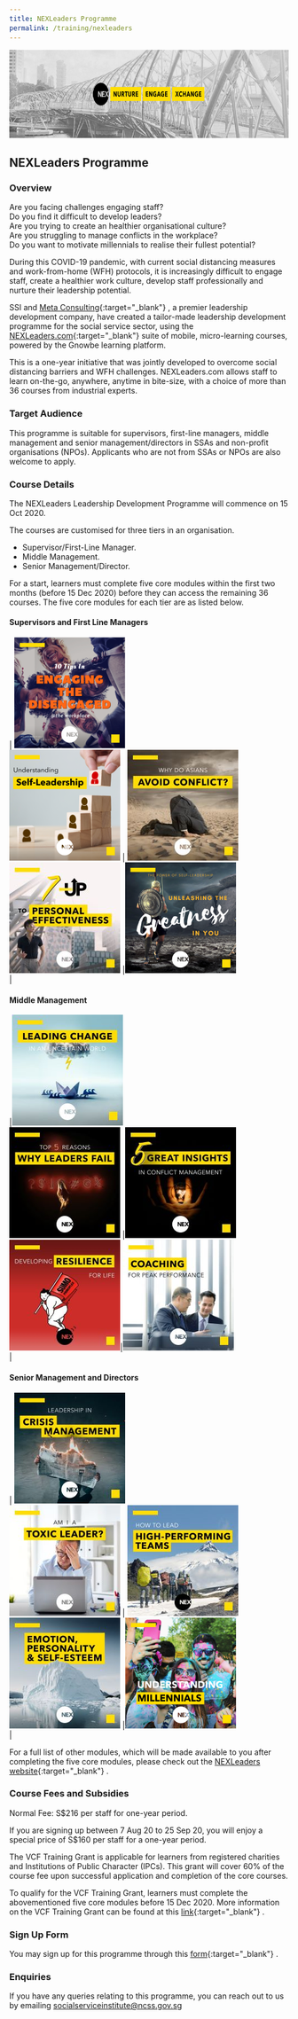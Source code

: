 ```yaml
---
title: NEXLeaders Programme
permalink: /training/nexleaders
---
```

![Nexleaders_header](/images/training/nexleaders_Ssi_header.png)

## NEXLeaders Programme   

### Overview   
Are you facing challenges engaging staff?   
Do you find it difficult to develop leaders?   
Are you trying to create an healthier organisational culture?   
Are you struggling to manage conflicts in the workplace?   
Do you want to motivate millennials to realise their fullest potential?   

During this COVID-19 pandemic, with current social distancing measures and work-from-home (WFH) protocols, it is increasingly difficult to engage staff, create a healthier work culture, develop staff professionally and nurture their leadership potential.   

SSI and [Meta Consulting](https://meta.com.sg/){:target="_blank"}   , a premier leadership development company, have created a tailor-made leadership development programme for the social service sector, using the [NEXLeaders.com](https://nexleaders.com/){:target="_blank"}    suite of mobile, micro-learning courses, powered by the Gnowbe learning platform.

This is a one-year initiative that was jointly developed to overcome social distancing barriers and WFH challenges. NEXLeaders.com allows staff to learn on-the-go, anywhere, anytime in bite-size, with a choice of more than 36 courses from industrial experts.   

### Target Audience
This programme is suitable for supervisors, first-line managers, middle management and senior management/directors in SSAs and non-profit organisations (NPOs). Applicants who are not from SSAs or NPOs are also welcome to apply.  

### Course Details
The NEXLeaders Leadership Development Programme will commence on 15 Oct 2020.  

The courses are customised for three tiers in an organisation.
-   Supervisor/First-Line Manager.
-   Middle Management.
-   Senior Management/Director.

For a start, learners must complete five core modules within the first two months (before 15 Dec 2020) before they can access the remaining 36 courses. The five core modules for each tier are as listed below.

#### Supervisors and First Line Managers

| [![Pic1](/images/training/engaging-the-disengaged_1.png)](http://nexleaders.com/engaging-the-disengaged/) <br> [![pic4](/images/training/understanding-self-leadership_1.png)](http://nexleaders.com/self-leadership/) | [![pic2](/images/training/why-do-asians-avoid-conflict_3.jpg)](http://nexleaders.com/why-do-asians-avoid-conflict/) <br> [![pic5](/images/training/7-up-to-personal-effectiveness_1.jpg)](http://nexleaders.com/7ups-to-personal-effectiveness/) |[![pic3](/images/training/unleasingthe%20greatness_1.png)](http://nexleaders.com/unleashing-greatness-in-you/) <br> |

#### Middle Management
|[![Pic1](/images/training/leading-change-in-an-uncertain-world_2.jpg)](http://nexleaders.com/leading-change-in-an-uncertain-world/) <br> [![pic4](/images/training/top-5-reasons-why-leaders-fail_1.jpg)](http://nexleaders.com/top-5-reasons-why-leaders-fail/) |[![pic2](/images/training/5-great-insights-in-conflict-management_.jpg)](https://nexleaders.com/5-great-insights-in-conflict-management/) <br> [![pic5](/images/training/developing-resilience-for-life_2.jpg)](http://nexleaders.com/developing-resilience-for-life-sumo/)|[![pic3](/images/training/coaching-for-peak-performance_2.jpg)](http://nexleaders.com/coaching-for-peak-performance/) <br>|

#### Senior Management and Directors

| [![Pic1](/images/training/leadership-in-crisis-management(1)_1.jpg)](http://nexleaders.com/leadership-in-crisis-management/) <br> [![pic4](/images/training/am-i-a-toxic-leader_1.jpg)](http://nexleaders.com/am-i-a-toxic-leader/) | [![pic2](/images/training/how-to-lead-high-performing-teams_1.jpg)](http://nexleaders.com/how-to-lead-high-performing-teams/) <br> [![pic5](/images/training/emotion%2C-personality-self-esteem-appreciating-the-brain-in-leadership_1.jpg)](http://nexleaders.com/emotion-personality-self-esteem/) |[![pic3](/images/training/understanding-millennials(1)_1.png)](http://nexleaders.com/understanding-millennials/) <br> |   

For a full list of other modules, which will be made available to you after completing the five core modules, please check out the  [NEXLeaders website](http://nexleaders.com/){:target="_blank"}   .


### Course Fees and Subsidies   
Normal Fee: S$216 per staff for one-year period.  

If you are signing up between 7 Aug 20 to 25 Sep 20, you will enjoy a special price of S$160 per staff for a one-year period.   

The VCF Training Grant is applicable for learners from registered charities and Institutions of Public Character (IPCs). This grant will cover 60% of the course fee upon successful application and completion of the core courses.   

To qualify for the VCF Training Grant, learners must complete the abovementioned five core modules before 15 Dec 2020. More information on the VCF Training Grant can be found at this [link](http://www.charities.gov.sg/Grants/VWOs-Charities-Capabilities-Fund/Pages/VCF%20Training%20Grant.aspx){:target="_blank"}   .

### Sign Up Form   

You may sign up for this programme through this  [form](http://form.gov.sg/#!/5f1a94dc6c82b2001198fea6){:target="_blank"}   .

### Enquiries   

If you have any queries relating to this programme, you can reach out to us by emailing <socialserviceinstitute@ncss.gov.sg>


